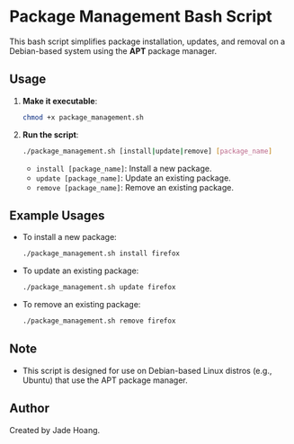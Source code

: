 # Package Management Bash Script

This bash script simplifies package installation, updates, and removal on a Debian-based system using the **APT** package manager.

## Usage

1. **Make it executable**:

   ```bash
   chmod +x package_management.sh
   ```

2. **Run the script**:

   ```bash
   ./package_management.sh [install|update|remove] [package_name]
   ```
  
   - `install [package_name]`: Install a new package.
   - `update [package_name]`: Update an existing package.
   - `remove [package_name]`: Remove an existing package.



## Example Usages

- To install a new package:

  ```bash
  ./package_management.sh install firefox
  ```

- To update an existing package:

  ```bash
  ./package_management.sh update firefox
  ```

- To remove an existing package:

  ```bash
  ./package_management.sh remove firefox
  ```

## Note

- This script is designed for use on Debian-based Linux distros (e.g., Ubuntu) that use the APT package manager.

## Author

Created by Jade Hoang.
